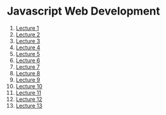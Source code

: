 <h1>
    Javascript Web Development
</h1>

<ol>
    <li>
        <a href="./01/00.md">Lecture 1</a>
    </li>
    <li>
        <a href="./02/00.md">Lecture 2</a>
    </li>
    <li>
        <a href="./03/00.md">Lecture 3</a>
    </li>
    <li>
        <a href="./04/00.md">Lecture 4</a>
    </li>
    <li>
        <a href="./05/00.md">Lecture 5</a>
    </li>
    <li>
        <a href="./06/00.md">Lecture 6</a>
    </li>
    <li>
        <a href="./07/00.md">Lecture 7</a>
    </li>
    <li>
        <a href="./08/00.md">Lecture 8</a>
    </li>
    <li>
        <a href="./09/00.md">Lecture 9</a>
    </li>
    <li>
        <a href="./10/00.md">Lecture 10</a>
    </li>
    <li>
        <a href="./11/00.md">Lecture 11</a>
    </li>
    <li>
        <a href="./12/00.md">Lecture 12</a>
    </li>
    <li>
        <a href="./13/00.md">Lecture 13</a>
    </li>
</ol>
